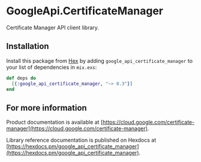# GoogleApi.CertificateManager

Certificate Manager API client library.



## Installation

Install this package from [Hex](https://hex.pm) by adding
`google_api_certificate_manager` to your list of dependencies in `mix.exs`:

```elixir
def deps do
  [{:google_api_certificate_manager, "~> 0.3"}]
end
```

## For more information

Product documentation is available at [https://cloud.google.com/certificate-manager](https://cloud.google.com/certificate-manager).

Library reference documentation is published on Hexdocs at
[https://hexdocs.pm/google_api_certificate_manager](https://hexdocs.pm/google_api_certificate_manager).
